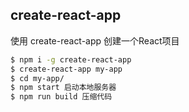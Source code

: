 ## create-react-app
使用 create-react-app 创建一个React项目
```sh
$ npm i -g create-react-app
$ create-react-app my-app
$ cd my-app/
$ npm start 启动本地服务器
$ npm run build 压缩代码
```
